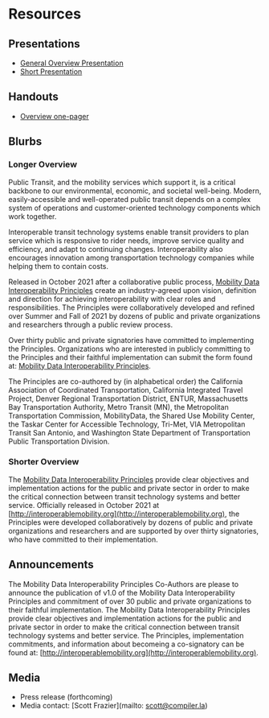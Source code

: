 # Resources

## Presentations

- [General Overview Presentation](https://docs.google.com/presentation/d/19tGKS7IE2L70pr51QoVsDpjfMvihH4-6QyT1P0xtNDE/edit?usp=sharing)  
- [Short Presentation](https://docs.google.com/presentation/d/1dJ4_z4XBpPzZp8eE-2JWvT1l8F0qkB0m67mVuogUI2k/edit?usp=sharing)  

## Handouts

- [Overview one-pager](https://drive.google.com/file/d/1qjRhVvkeQZLTUXiPwdiGfLThMKYFw0ON/view?usp=sharing)  

## Blurbs

### Longer Overview

Public Transit, and the mobility services which support it, is a critical backbone to our environmental, economic, and societal well-being.  Modern, easily-accessible and well-operated public transit depends on a complex system of operations and customer-oriented technology components which work together.  

Interoperable transit technology systems enable transit providers to plan service which is responsive to rider needs, improve service quality and efficiency, and adapt to continuing changes.  Interoperability also encourages innovation among transportation technology companies while helping them to contain costs.

Released in October 2021 after a collaborative public process, [Mobility Data Interoperability Principles](http:interoperablemobility.org) create an industry-agreed upon vision, definition and direction for achieving interoperability with clear roles and responsibilities. The Principles were collaboratively developed and refined over Summer and Fall of 2021 by dozens of public and private organizations and researchers through a public review process.  

Over thirty public and private signatories have committed to implementing the Principles.  Organizations who are interested in publicly committing to the Principles and their faithful implementation can submit the form found at: [Mobility Data Interoperability Principles](http://interoperablemobility.org).  

The Principles are co-authored by (in alphabetical order) the California Association of Coordinated Transportation, California Integrated Travel Project, Denver Regional Transportation District,  ENTUR, Massachusetts Bay Transportation Authority, Metro Transit (MN), the Metropolitan Transportation Commission, MobilityData, the Shared Use Mobility Center, the Taskar Center for Accessible Technology, Tri-Met, VIA Metropolitan Transit San Antonio, and Washington State Department of Transportation Public Transportation Division.  

### Shorter Overview

The [Mobility Data Interoperability Principles](http://interoperablemobility.org) provide clear objectives and implementation actions for the public and private sector in order to make the critical connection between transit technology systems and better service.  Officially released in October 2021 at [http://interoperablemobility.org](http://interoperablemobility.org), the Principles were developed collaboratively by dozens of public and private organizations and researchers and are supported by over thirty signatories, who have committed to their implementation.  

## Announcements

The Mobility Data Interoperability Principles Co-Authors are please to announce the publication of v1.0 of the Mobility Data Interoperability Principles and commitment of over 30 public and private organizations to their faithful implementation. The Mobility Data Interoperability Principles provide clear objectives and implementation actions for the public and private sector in order to make the critical connection between transit technology systems and better service. The Principles, implementation commitments, and information about becomeing a co-signatory can be found at: [http://interoperablemobility.org](http://interoperablemobility.org).  

## Media

- Press release (forthcoming)  
- Media contact: [Scott Frazier](mailto: scott@compiler.la)  
